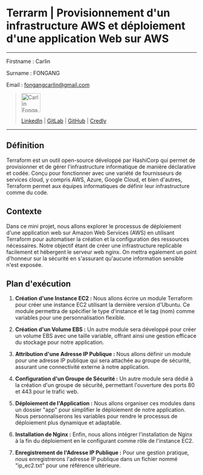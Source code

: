 # Terrarm | Provisionnement d'un infrastructure AWS et déploiement d'une application Web sur AWS

_______

Firstname : Carlin

Surname : FONGANG

Email : fongangcarlin@gmail.com

><img src="https://media.licdn.com/dms/image/C4E03AQEUnPkOFFTrWQ/profile-displayphoto-shrink_400_400/0/1618084678051?e=1710979200&v=beta&t=sMjRKoI0WFlbqYYgN0TWVobs9k31DBeSiOffAOM8HAo" width="50" height="50" alt="Carlin Fongang"> 
>
>[LinkedIn](https://www.linkedin.com/in/carlinfongang/) | [GitLab](https://gitlab.com/carlinfongang) | [GitHub](https://githut.com/carlinfongang) | [Credly](https://www.credly.com/users/carlin-fongang/badges)

_______

## Définition
Terraform est un outil open-source développé par HashiCorp qui permet de provisionner et de gérer l'infrastructure informatique de manière déclarative et codée. Conçu pour fonctionner avec une variété de fournisseurs de services cloud, y compris AWS, Azure, Google Cloud, et bien d'autres, Terraform permet aux équipes informatiques de définir leur infrastructure comme du code.

## Contexte
Dans ce mini projet, nous allons explorer le processus de déploiement d'une application web sur Amazon Web Services (AWS) en utilisant Terraform pour automatiser la création et la configuration des ressources nécessaires. Notre objectif étant de créer une infrastructure replicable facilement et hébergent le serveur web nginx. On mettra egalement un point d'honneur sur la sécurité en s'assurant qu'aucune information sensible n'est exposée.


## Plan d'exécution

1. **Création d'une Instance EC2 :** Nous allons écrire un module Terraform pour créer une instance EC2 utilisant la dernière version d'Ubuntu. Ce module permettra de spécifier le type d'instance et le tag (nom) comme variables pour une personnalisation flexible.

2. **Création d'un Volume EBS :** Un autre module sera développé pour créer un volume EBS avec une taille variable, offrant ainsi une gestion efficace du stockage pour notre application.

3. **Attribution d'une Adresse IP Publique :** Nous allons définir un module pour une adresse IP publique qui sera attachée au groupe de sécurité, assurant une connectivité externe à notre application.

4. **Configuration d'un Groupe de Sécurité :** Un autre module sera dédié à la création d'un groupe de sécurité, permettant l'ouverture des ports 80 et 443 pour le trafic web.

5. **Déploiement de l'Application :** Nous allons organiser ces modules dans un dossier "app" pour simplifier le déploiement de notre application. Nous personnaliserons les variables pour rendre le processus de déploiement plus dynamique et adaptable.

6. **Installation de Nginx :** Enfin, nous allons intégrer l'installation de Nginx à la fin du déploiement en le configurant comme rôle de l'instance EC2.

7. **Enregistrement de l'Adresse IP Publique :** Pour une gestion pratique, nous enregistrerons l'adresse IP publique dans un fichier nommé "ip_ec2.txt" pour une référence ultérieure.



## 

